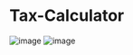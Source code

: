 # Tax-Calculator
![image](https://github.com/PoojShinde/Tax-Calculator/assets/95605376/c1bd86fb-ab98-401c-9cdf-329d3e0bfc6b)
![image](https://github.com/PoojShinde/Tax-Calculator/assets/95605376/bac66074-cd71-4736-ae73-d49423a5d6ce)
